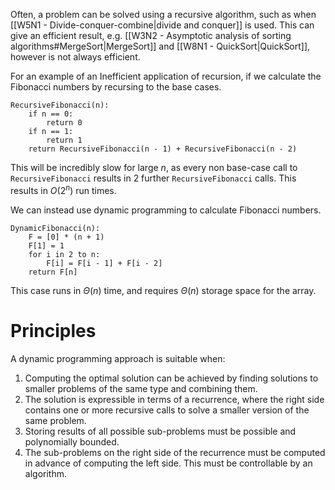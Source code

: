 Often, a problem can be solved using a recursive algorithm, such as when [[W5N1 - Divide-conquer-combine|divide and conquer]] is used.
This can give an efficient result, e.g. [[W3N2 - Asymptotic analysis of sorting algorithms#MergeSort|MergeSort]] and [[W8N1 - QuickSort|QuickSort]], however is not always efficient.

For an example of an Inefficient application of recursion, if we calculate the Fibonacci numbers by recursing to the base cases.
```
RecursiveFibonacci(n):
	if n == 0:
		return 0
	if n == 1:
		return 1
	return RecursiveFibonacci(n - 1) + RecursiveFibonacci(n - 2)
```

This will be incredibly slow for large $n$, as every non base-case call to `RecursiveFibonacci` results in 2 further `RecursiveFibonacci` calls.
This results in $O(2^n)$ run times.

We can instead use dynamic programming to calculate Fibonacci numbers.
```
DynamicFibonacci(n):
	F = [0] * (n + 1)
	F[1] = 1
	for i in 2 to n:
		F[i] = F[i - 1] + F[i - 2]
	return F[n]
```

This case runs in $\Theta(n)$ time, and requires $\Theta(n)$ storage space for the array.


# Principles
A dynamic programming approach is suitable when:
1. Computing the optimal solution can be achieved by finding solutions to smaller problems of the same type and combining them.
2. The solution is expressible in terms of a recurrence, where the right side contains one or more recursive calls to solve a smaller version of the same problem.
3. Storing results of all possible sub-problems must be possible and polynomially bounded.
4. The sub-problems on the right side of the recurrence must be computed in advance of computing the left side. This must be controllable by an algorithm.